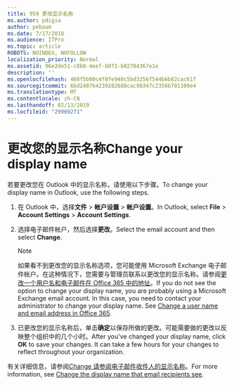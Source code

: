 ```yaml
---
title: 959 更改显示名称
ms.author: pdigia
author: pebaum
ms.date: 7/17/2018
ms.audience: ITPro
ms.topic: article
ROBOTS: NOINDEX, NOFOLLOW
localization_priority: Normal
ms.assetid: 96e2de51-c8b0-4eef-b071-b02784367e1e
description: ''
ms.openlocfilehash: 460f5b00c4f8fe940c5bd3256f544b6b82cac61f
ms.sourcegitcommit: 6bd248764239282688cac98347c2356b701389e4
ms.translationtype: MT
ms.contentlocale: zh-CN
ms.lasthandoff: 02/13/2019
ms.locfileid: "29969271"
---
```

# <a name="change-your-display-name"></a><span data-ttu-id="60901-102">更改您的显示名称</span><span class="sxs-lookup"><span data-stu-id="60901-102">Change your display name</span></span>
  
<span data-ttu-id="60901-103">若要更改您在 Outlook 中的显示名称，请使用以下步骤。</span><span class="sxs-lookup"><span data-stu-id="60901-103">To change your display name in Outlook, use the following steps.</span></span>
  
1. <span data-ttu-id="60901-104">在 Outlook 中，选择**文件** \> **帐户设置** \> **帐户设置**。</span><span class="sxs-lookup"><span data-stu-id="60901-104">In Outlook, select **File** \> **Account Settings** \> **Account Settings**.</span></span>
    
2. <span data-ttu-id="60901-105">选择电子邮件帐户，然后选择**更改**。</span><span class="sxs-lookup"><span data-stu-id="60901-105">Select the email account and then select **Change**.</span></span>
    
    > [!NOTE]
    > <span data-ttu-id="60901-p101">如果看不到更改您的显示名称选项，您可能使用 Microsoft Exchange 电子邮件帐户。在这种情况下，您需要与管理员联系以更改您的显示名称。请参阅[更改一个用户名和电子邮件在 Office 365 中的地址](https://support.office.com/article/fb5ac074-e203-4e1f-9843-b9d1a3e03297.aspx)。</span><span class="sxs-lookup"><span data-stu-id="60901-p101">If you do not see the option to change your display name, you are probably using a Microsoft Exchange email account. In this case, you need to contact your administrator to change your display name. See [Change a user name and email address in Office 365](https://support.office.com/article/fb5ac074-e203-4e1f-9843-b9d1a3e03297.aspx).</span></span> 
  
3. <span data-ttu-id="60901-p102">已更改您的显示名称后，单击**确定**以保存所做的更改。可能需要做的更改以反映整个组织中的几个小时。</span><span class="sxs-lookup"><span data-stu-id="60901-p102">After you've changed your display name, click **OK** to save your changes. It can take a few hours for your changes to reflect throughout your organization.</span></span> 
    
<span data-ttu-id="60901-111">有关详细信息，请参阅[Change 请参阅电子邮件收件人的显示名称](https://support.office.com/article/2b53331a-ba2a-4803-88dc-ac9fe376c8a9.aspx)。</span><span class="sxs-lookup"><span data-stu-id="60901-111">For more information, see [Change the display name that email recipients see](https://support.office.com/article/2b53331a-ba2a-4803-88dc-ac9fe376c8a9.aspx).</span></span>
  

